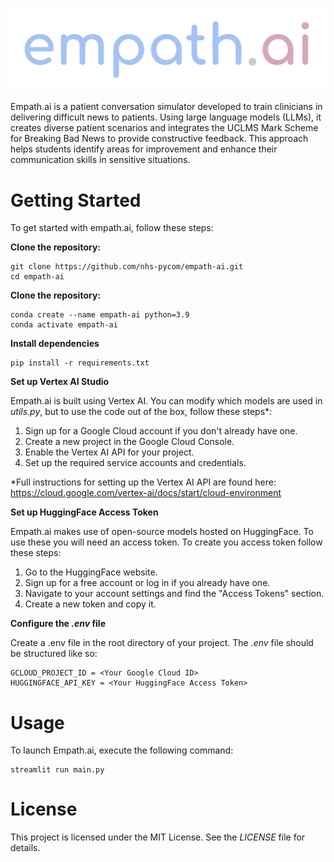 <p align="center">
  <img src="images/logo.png" alt="empath.ai">
</p>

Empath.ai is a patient conversation simulator developed to train clinicians in delivering difficult news to patients. Using large language models (LLMs), it creates diverse patient scenarios and integrates the UCLMS Mark Scheme for Breaking Bad News to provide constructive feedback. This approach helps students identify areas for improvement and enhance their communication skills in sensitive situations.

# Getting Started
To get started with empath.ai, follow these steps:

**Clone the repository:**
```
git clone https://github.com/nhs-pycom/empath-ai.git
cd empath-ai
```

**Clone the repository:**
```
conda create --name empath-ai python=3.9
conda activate empath-ai
```

**Install dependencies**
```
pip install -r requirements.txt
```

**Set up Vertex AI Studio**

Empath.ai is built using Vertex AI. You can modify which models are used in *utils.py*, but to use the code out of the box, follow these steps*:
1. Sign up for a Google Cloud account if you don't already have one.
2. Create a new project in the Google Cloud Console.
3. Enable the Vertex AI API for your project.
4. Set up the required service accounts and credentials.

*Full instructions for setting up the Vertex AI API are found here: https://cloud.google.com/vertex-ai/docs/start/cloud-environment

**Set up HuggingFace Access Token**

Empath.ai makes use of open-source models hosted on HuggingFace. To use these you will need an access token. To create you access token follow these steps:

1. Go to the HuggingFace website.
2. Sign up for a free account or log in if you already have one.
3. Navigate to your account settings and find the "Access Tokens" section.
4. Create a new token and copy it.

**Configure the *.env* file**

Create a .env file in the root directory of your project. The *.env* file should be structured like so:
```
GCLOUD_PROJECT_ID = <Your Google Cloud ID>
HUGGINGFACE_API_KEY = <Your HuggingFace Access Token>
```

# Usage
To launch Empath.ai, execute the following command:
```
streamlit run main.py
```

# License
This project is licensed under the MIT License. See the *LICENSE* file for details.
